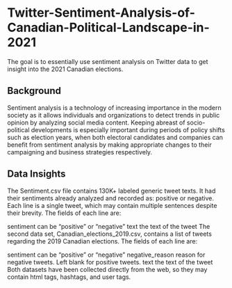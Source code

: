 # Twitter-Sentiment-Analysis-of-Canadian-Political-Landscape-in-2021
The goal is to essentially use sentiment analysis on Twitter data to get insight into the 2021 Canadian elections.

## Background
Sentiment analysis is a technology of increasing importance in the modern society as it allows individuals and organizations to detect trends in public opinion by analyzing social media content. Keeping abreast of socio-political developments is especially important during periods of policy shifts such as election years, when both electoral candidates and companies can benefit from sentiment analysis by making appropriate changes to their campaigning and business strategies respectively.

## Data Insights
The Sentiment.csv file contains 130K+ labeled generic tweet texts. It had their sentiments already analyzed and recorded as: positive or negative. Each line is a single tweet, which may contain multiple sentences despite their brevity. The fields of each line are:

sentiment can be “positive” or “negative”
text the text of the tweet
The second data set, Canadian_elections_2019.csv, contains a list of tweets regarding the 2019 Canadian elections. The fields of each line are:

sentiment can be “positive” or “negative”
negative_reason reason for negative tweets. Left blank for positive tweets.
text the text of the tweet
Both datasets have been collected directly from the web, so they may contain html tags, hashtags, and user tags.

